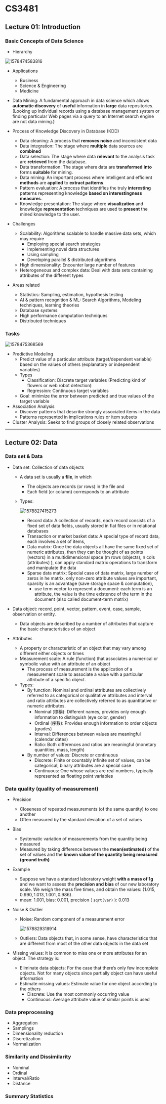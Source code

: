 # CS3481

## Lecture 01: Introduction

### Basic Concepts of Data Science

* Hierarchy

![1578474583816](CS3481.assets/1578474583816.png)

* Applications
  * Business
  * Science & Engineering
  * Medicine
* Data Mining: A fundamental approach in data science which allows **automatic discovery** of **useful** information in **large** data repositories. (Looking up individual records using a database management system or finding particular Web pages via a query to an Internet search engine are not data mining.)
* Process of Knowledge Discovery in Database (KDD)
  * Data cleaning: A process that **removes noise** and inconsistent data
  * Data integration: The stage where **multiple** data sources are **combined**
  * Data selection: The stage where data **relevant** to the analysis task are **retrieved** from the database.
  * Data transformation: The stage where data are **transformed** **into** forms **suitable** for mining.
  * Data mining: An important process where intelligent and efficient **methods** are **applied** to **extract patterns**.
  * Pattern evaluation: A process that identifies the truly **interesting** patterns representing knowledge **based on interestingness measures**.
  * Knowledge presentation: The stage where **visualization** and knowledge **representation** techniques are used to **present** the mined knowledge to the user.

* Challenges
  * Scalability: Algorithms scalable to handle massive data sets, which may require
    * Employing special search strategies 
    * Implementing novel data structures
    * Using sampling
    * Developing parallel & distributed algorithms
  * High dimensionality: Encounter large number of features
  * Heterogeneous and complex data: Deal with data sets containing attributes of the different types
* Areas related
  * Statistics: Sampling, estimation, hypothesis testing
  * AI & pattern recognition & ML: Search Algorithms, Modeling techniques, learning theories
  * Database systems
  * High performance computation techniques
  * Distributed techniques

### Tasks

![1578475368569](CS3481.assets/1578475368569.png)

* Predictive Modeling
  * Predict value of a particular attribute (target/dependent variable) based on the values of others (explanatory or independent variables)
  * Types
    * Classification: Discrete target variables (Predicting kind of flowers or web robot detection)
    * Regression: Continuous target variables
  * Goal: minimize the error between predicted and true values of the target variable
* Association Analysis
  * Discover patterns that describe strongly associated items in the data
  * Patterns represented in implications rules or item subsets
* Cluster Analysis: Seeks to find groups of closely related observations

---------------------

## Lecture 02: Data

### Data set & Data

* Data set: Collection of data objects

  * A data set is usually a **file**, in which

    - The objects are records (or rows) in the file and
    - Each field (or column) corresponds to an attribute

  * Types: 

    ![1578827415273](../../../../Downloads/CS3481_temp_note/CS3481_temp_note/3481_temp.assets/1578827415273.png)

    - Record data: A collection of records, each record consists of a fixed set of data fields, usually stored in flat files or in relational databases
    - Transaction or market basket data: A special type of record data, each involves a set of items,
    - Data matrix: Once the data objects all have the same fixed set of numeric attributes, then they can be thought of as points (vectors) in a multidimensional space (m rows (objects), n cols (attributes) ), can apply standard matrix operations to transform and manipulate the data
    - Sparse data matrix: Special case of data matrix, large number of zeros in he matrix, only non-zero attribute values are important, sparsity is an advantage (save storage space & computation),
      - use term vector to represent a document: each term is an attribute, the value is the time existence of the term in the document (also called document-term matrix)

* Data object: record, point, vector, pattern, event, case, sample, observation or entity.

  * Data objects are described by a number of attributes that capture the basic characteristics of an object

* Attributes

  - A property or characteristic of an object that may vary among different either objects or times
  - Measurement scale: A rule (function) that associates a numerical or symbolic value with an attribute of an object
    - The process of measurement is the application of a measurement scale to associate a value with a particular attribute of a specific object. 
  - Types: 
    - By function: Nominal and ordinal attributes are collectively referred to as categorical or qualitative attributes and interval and ratio attributes are collectively referred to as quantitative or numeric attributes.
      - Nominal (標稱): Different names, provides only enough information to distinguish (eye color, gender)
      - Ordinal (序數): Provides enough information to order objects (grades)
      - Interval: Differences between values are meaningful (calendar dates)
      - Ratio: Both differences and ratios are meaningful (monetary quantities, mass, length)
    - By number of values: Discrete or continuous
      - Discrete: Finite or countably infinite set of values, can be categorical, binary attributes are a special case
      - Continuous: One whose values are real numbers, typically represented as floating point variables



### Data quality (quality of measurement)

- Precision

  - Closeness of repeated measurements (of the same quantity) to one another
  - Often measured by the standard deviation of a set of values

- Bias

  - Systematic variation of measurements from the quantity being measured
  - Measured by taking difference between the **mean(estimated)** of the set of values and the **known value of the quantity being measured (ground truth)**

- Example

  - Suppose we have a standard laboratory weight **with a mass of 1g** and we want to assess the **precision and bias** of our new laboratory scale. We weigh the mass five times, and obtain the values: $\{1.015, 0.990, 1.013, 1.001, 0.986\}$. 
  - mean: 1.001, bias: 0.001, precision ( `sqrt(var)` ): 0.013 

- Noise & Outlier

  - Noise: Random component of a measurement error

    ![1578829318914](../../../../Downloads/CS3481_temp_note/CS3481_temp_note/3481_temp.assets/1578829318914.png)

  - Outliers: Data objects that, in some sense, have characteristics that are different from most of the other data objects in the data set

- Missing values: It is common to miss one or more attributes for an object. The strategy is: 

  - Eliminate data objects: For the case that there’s only few incomplete objects. Not for many objects since partially object can have useful information
  - Estimate missing values: Estimate value for one object according to the others
    - Discrete: Use the most commonly occurring value
    - Continuous: Average attribute value of similar points is used

### Data preprocessing

- Aggregation
- Samplings
- Dimensionality reduction
- Discretization
- Normalization

### Similarity and Dissimilarity

- Nominal
- Ordinal
- Interval/Ratio
- Distance

### Summary Statistics